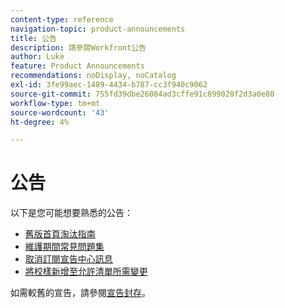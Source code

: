 ```yaml
---
content-type: reference
navigation-topic: product-announcements
title: 公告
description: 請參閱Workfront公告
author: Luke
feature: Product Announcements
recommendations: noDisplay, noCatalog
exl-id: 3fe99aec-1489-4434-b787-cc3f940c9062
source-git-commit: 755fd39dbe26084ad3cffe91c899028f2d3a0e80
workflow-type: tm+mt
source-wordcount: '43'
ht-degree: 4%

---
```


# 公告

以下是您可能想要熟悉的公告：

* [舊版首頁淘汰指南](/help/quicksilver/product-announcements/announcements/legacy-home-deprecation.md)
* [維護期間常見問題集](../../product-announcements/announcements/maintenance-window-faq.md)
* [取消訂閱宣告中心訊息](unsubscribe-from-ac-messages.md)
* [將校樣新增至允許清單所需變更](proofhq-domain-change-workfront.md)



如需較舊的宣告，請參閱[宣告封存](announcement-archive/announcement-archive.md)。
